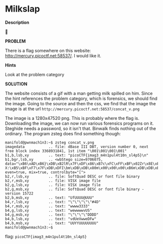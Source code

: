 # Milkslap

**Description**

🥛

**PROBLEM**

There is a flag somewhere on this website: http://mercury.picoctf.net:58537/. I would like it.

**Hints** 

Look at the problem category

**SOLUTION**

The website consists of a gif with a man getting milk spilled on him. Since the hint references the problem category, which is forensics, we should find the image.
Going to the source and then the css, we find that the image the image is at the url `http://mercury.picoctf.net:58537/concat_v.png`

The image is a 1280x47520 png. This is probably where the flag is. Downloading the image, we can now run various forensics programs on it. Steghide needs a password, so it isn't that.
Binwalk finds nothing out of the ordinary. The program zsteg does find something though:

```
manifold@pwnmach1n3:~$ zsteg concat_v.png
imagedata           .. file: dBase III DBT, version number 0, next free block index 3368931841, 1st item "\001\001\001\001"
b1,b,lsb,xy         .. text: "picoCTF{imag3_m4n1pul4t10n_sl4p5}\n"
b1,bgr,lsb,xy       .. <wbStego size=9706075, data="\xB6\xAD\xB6}\xDB\xB2lR\x7F\xDF\x86\xB7c\xFC\xFF\xBF\x02Zr\x8E\xE2Z\x12\xD8q\xE5&MJ-X:\xB5\xBF\xF7\x7F\xDB\xDFI\bm\xDB\xDB\x80m\x00\x00\x00\xB6m\xDB\xDB\xB6\x00\x00\x00\xB6\xB6\x00m\xDB\x12\x12m\xDB\xDB\x00\x00\x00\x00\x00\xB6m\xDB\x00\xB6\x00\x00\x00\xDB\xB6mm\xDB\xB6\xB6\x00\x00\x00\x00\x00m\xDB", even=true, mix=true, controlbyte="[">
b2,r,lsb,xy         .. file: SoftQuad DESC or font file binary
b2,r,msb,xy         .. file: VISX image file
b2,g,lsb,xy         .. file: VISX image file
b2,g,msb,xy         .. file: SoftQuad DESC or font file binary - version 15722
b2,b,msb,xy         .. text: "UfUUUU@UUU"
b4,r,lsb,xy         .. text: "\"\"\"\"\"#4D"
b4,r,msb,xy         .. text: "wwww3333"
b4,g,lsb,xy         .. text: "wewwwwvUS"
b4,g,msb,xy         .. text: "\"\"\"\"DDDD"
b4,b,lsb,xy         .. text: "vdUeVwweDFw"
b4,b,msb,xy         .. text: "UUYYUUUUUUUU"
manifold@pwnmach1n3:~$
```

flag: `picoCTF{imag3_m4n1pul4t10n_sl4p5}`

